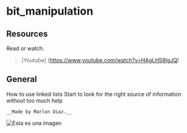 <h1> bit_manipulation </h1>

## Resources
Read or watch:

> [Youtube] (https://www.youtube.com/watch?v=HAgLH58IgJQ)

## General
How to use linked lists
Start to look for the right source of information without too much help

	__Made by Marlon Diaz.__

![Esta es una imagen](https://myoctocat.com/assets/images/base-octocat.svg)

